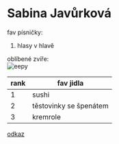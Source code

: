 # Sabina Javůrková

fav písničky:
1. hlasy v hlavě

oblíbené zvíře:<br>
![eepy](https://pbs.twimg.com/profile_images/1661042431716990976/z3PDWK2__400x400.jpg "mňau")

rank | fav jidla
-----|-----------
1    | sushi
2    | těstovinky se špenátem
3    | kremrole

[odkaz](https://gyarab.ddns.net/)
